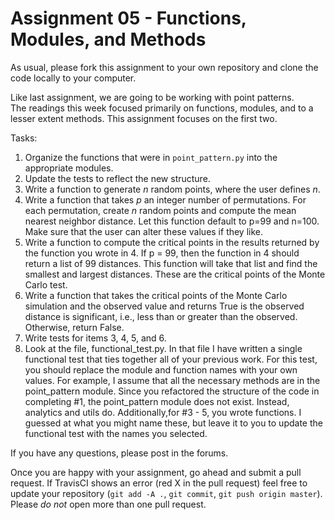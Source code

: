 # Assignment 05 - Functions, Modules, and Methods

As usual, please fork this assignment to your own repository and
clone the code locally to your computer. 

Like last assignment, we are going to be working with point patterns.   
The readings this week focused primarily on functions, modules, and to 
a lesser extent methods.  This assignment focuses on the first two.

Tasks:

1. Organize the functions that were in `point_pattern.py` into the appropriate
modules.
2. Update the tests to reflect the new structure.
3. Write a function to generate $n$ random points, where the user defines $n$.
4. Write a function that takes $p$ an integer number of permutations.  For each 
permutation, create $n$ random points and compute the mean nearest neighbor
distance.  Let this function default to p=99 and n=100.  Make sure that the user 
can alter these values if they like.
5. Write a function to compute the critical points in the results returned by the
function you wrote in 4.  If p = 99, then the function in 4 should return a list
of 99 distances.  This function will take that list and find the smallest
and largest distances.  These are the critical points of the Monte Carlo test.
6. Write a function that takes the critical points of the Monte Carlo simulation
and the observed value and returns True is the observed distance is significant,
i.e., less than or greater than the observed.  Otherwise, return False.
7. Write tests for items 3, 4, 5, and 6.
8. Look at the file, functional_test.py.  In that file I have written a single
functional test that ties together all of your previous work.  For this test,
you should replace the module and function names with your own values.  For example,
I assume that all the necessary methods are in the point_pattern module.  Since you
refactored the structure of the code in completing #1, the point_pattern module
does not exist.  Instead, analytics and utils do.  Additionally,for #3 - 5, you 
wrote functions.  I guessed at what you might name these, but leave it
to you to update the functional test with the names you selected.

If you have any questions, please post in the forums.

Once you are happy with your assignment, go ahead and submit a pull request.
If TravisCI shows an error (red X in the pull request) feel free to update
your repository (`git add -A .`, `git commit`, `git push origin master`).  Please
*do not* open more than one pull request.


